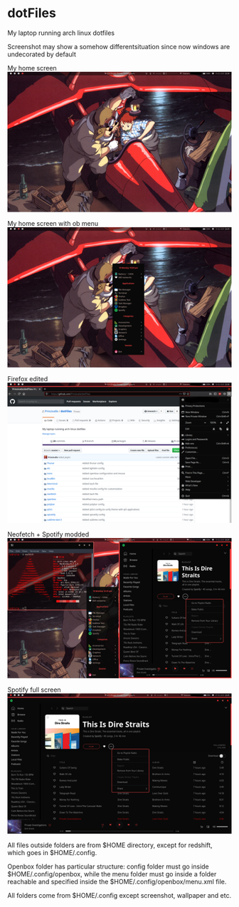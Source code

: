 # dotFiles
My laptop running arch linux dotfiles

Screenshot may show a somehow differentsituation since now windows are undecorated by default

My home screen
![Home screen](/screenshot/20200210-222849.png)

My home screen with ob menu
![Home screen menu](/screenshot/20200210-222947.png)

Firefox edited
![Firefox](/screenshot/20200210-222834.png)

Neofetch + Spotify modded
![Neofetch+spotify](/screenshot/20200210-222531.png)

Spotify full screen
![Spotify](/screenshot/20200207-224538.png)

All files outside folders are from $HOME directory, except for redshift, which goes in $HOME/.config.

Openbox folder has particular structure: config folder must go inside $HOME/.config/openbox, while the menu folder must go inside a folder reachable and specified inside the $HOME/.config/openbox/menu.xml file.

All folders come from $HOME/.config except screenshot, wallpaper and etc.

